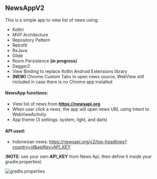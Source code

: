 ## NewsAppV2
This is a simple app to view list of news using:
* Kotlin
* MVP Architecture
* Repository Pattern
* Retrofit
* RxJava
* Glide
* Room Persistence **(in progress)**
* Dagger2
* View Binding to replace Kotlin Android Extensions library
* **(NEW)** Chrome Custom Tabs to open news source, WebView still included in case there is no Chrome app installed

#### NewsApp functions:
* View list of news from **https://newsapi.org**
* When user click a news, the app will open news URL using Intent to WebViewActivity
* App theme (3 settings: system, light, and dark)

#### API used:
* Indonesian news: https://newsapi.org/v2/top-headlines?country=id&apiKey=API_KEY

(**NOTE**: use your own **API_KEY** from News Api, then define it inside your gradle.properties)

![gradle.properties](https://drive.google.com/uc?export=view&id=16b3xaHPw-VFOESRSlUNhZKG2u17tKlrI)